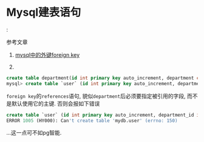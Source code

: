 # Mysql建表语句

<!keys!>: <!mysq!> <!主键!> <!自增!> <!外键!>

参考文章

1. [mysql中的外键foreign key](https://www.cnblogs.com/pengyin/p/6375860.html)

2. 

```sql
create table department(id int primary key auto_increment, department char(50));
mysql> create table `user` (id int primary key auto_increment, department_id int not null, name char(20), foreign key(department_id) references department(id));
```

`foreign key`的`references`语句, 貌似`department`后必须要指定被引用的字段, 而不是默认使用它的主键. 否则会报如下错误

```sql
create table `user` (id int primary key auto_increment, department_id int not null, name char(20), foreign key(department_id) references department);
ERROR 1005 (HY000): Can't create table 'mydb.user' (errno: 150)
```

...这一点可不如pg智能.
